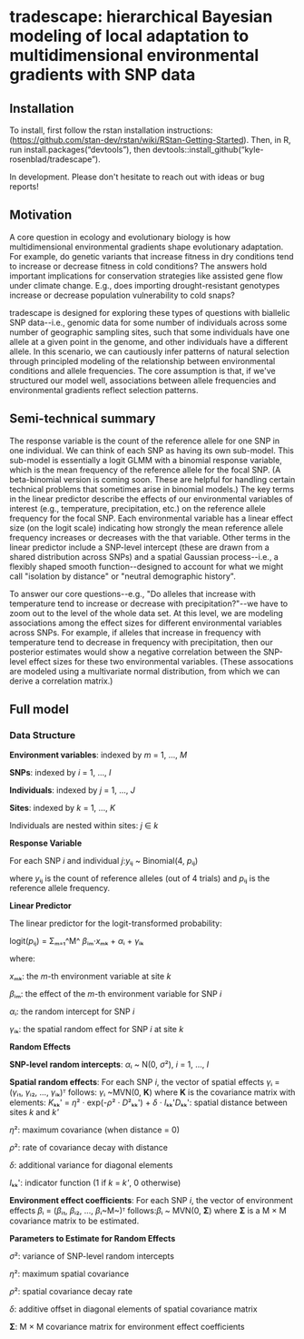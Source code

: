 # tradescape: hierarchical Bayesian modeling of local adaptation to multidimensional environmental gradients with SNP data


## Installation
To install, first follow the rstan installation instructions: (https://github.com/stan-dev/rstan/wiki/RStan-Getting-Started). Then, in R, run install.packages(“devtools”), then devtools::install_github(“kyle-rosenblad/tradescape”).

In development. Please don't hesitate to reach out with ideas or bug reports!


## Motivation
A core question in ecology and evolutionary biology is how multidimensional environmental gradients shape evolutionary adaptation. For example, do genetic variants that increase fitness in dry conditions tend to increase or decrease fitness in cold conditions? The answers hold important implications for conservation strategies like assisted gene flow under climate change. E.g., does importing drought-resistant genotypes increase or decrease population vulnerability to cold snaps?

tradescape is designed for exploring these types of questions with biallelic SNP data--i.e., genomic data for some number of individuals across some number of geographic sampling sites, such that some individuals have one allele at a given point in the genome, and other individuals have a different allele. In this scenario, we can cautiously infer patterns of natural selection through principled modeling of the relationship between environmental conditions and allele frequencies. The core assumption is that, if we've structured our model well, associations between allele frequencies and environmental gradients reflect selection patterns.


## Semi-technical summary

The response variable is the count of the reference allele for one SNP in one individual. We can think of each SNP as having its own sub-model. This sub-model is essentially a logit GLMM with a binomial response variable, which is the mean frequency of the reference allele for the focal SNP. (A beta-binomial version is coming soon. These are helpful for handling certain technical problems that sometimes arise in binomial models.) The key terms in the linear predictor describe the effects of our environmental variables of interest (e.g., temperature, precipitation, etc.) on the reference allele frequency for the focal SNP. Each environmental variable has a linear effect size (on the logit scale) indicating how strongly the mean reference allele frequency increases or decreases with the that variable. Other terms in the linear predictor include a SNP-level intercept (these are drawn from a shared distribution across SNPs) and a spatial Gaussian process--i.e., a flexibly shaped smooth function--designed to account for what we might call "isolation by distance" or "neutral demographic history".

To answer our core questions--e.g., "Do alleles that increase with temperature tend to increase or decrease with precipitation?"--we have to zoom out to the level of the whole data set. At this level, we are modeling associations among the effect sizes for different environmental variables across SNPs. For example, if alleles that increase in frequency with temperature tend to decrease in frequency with precipitation, then our posterior estimates would show a negative correlation between the SNP-level effect sizes for these two environmental variables. (These assocations are modeled using a multivariate normal distribution, from which we can derive a correlation matrix.)


## Full model

### Data Structure

**Environment variables**: indexed by *m* = 1, ..., *M*

**SNPs**: indexed by *i* = 1, ..., *I*

**Individuals**: indexed by *j* = 1, ..., *J*

**Sites**: indexed by *k* = 1, ..., *K*

Individuals are nested within sites: *j* ∈ *k*

**Response Variable**

For each SNP *i* and individual *j*:*y*ᵢⱼ ~ Binomial(4, *p*ᵢⱼ)

where *y*ᵢⱼ is the count of reference alleles (out of 4 trials) and
*p*ᵢⱼ is the reference allele frequency.

**Linear Predictor**

The linear predictor for the logit-transformed probability:

logit(*p*ᵢⱼ) = Σₘ₌₁^M^ *β*ᵢₘ·*x*ₘₖ + *α*ᵢ + *γ*ᵢₖ

where:

*x*ₘₖ: the *m*-th environment variable at site *k*

*β*ᵢₘ: the effect of the *m*-th environment variable for SNP *i*

*α*ᵢ: the random intercept for SNP *i*

*γ*ᵢₖ: the spatial random effect for SNP *i* at site *k*

**Random Effects**

**SNP-level random intercepts**: *α*ᵢ ~ N(0, *σ*²), *i* = 1, ..., *I*

**Spatial random effects**: For each SNP *i*, the vector of spatial
effects *γ*ᵢ = (*γ*ᵢ₁, *γ*ᵢ₂, ..., *γ*ᵢₖ)ᵀ follows: *γ*ᵢ ~MVN(0,
**K**) where **K** is the covariance matrix with elements: *K*ₖₖ' =
*η*² · exp(-*ρ*² · *D*²ₖₖ') + *δ* · *I*ₖₖ'*D*ₖₖ': spatial distance
between sites *k* and *k'*

*η*²: maximum covariance (when distance = 0)

*ρ*²: rate of covariance decay with distance

*δ*: additional variance for diagonal elements

*I*ₖₖ': indicator function (1 if *k* = *k'*, 0 otherwise)

**Environment effect coefficients**: For each SNP *i*, the vector of
environment effects *β*ᵢ = (*β*ᵢ₁, *β*ᵢ₂, ..., *β*ᵢ~M~)ᵀ follows:*β*ᵢ
~ MVN(0, **Σ**) where **Σ** is a M × M covariance matrix to be
estimated.

**Parameters to Estimate for Random Effects**

*σ*²: variance of SNP-level random intercepts

*η*²: maximum spatial covariance

*ρ*²: spatial covariance decay rate

*δ*: additive offset in diagonal elements of spatial covariance matrix

**Σ**: M × M covariance matrix for environment effect coefficients
